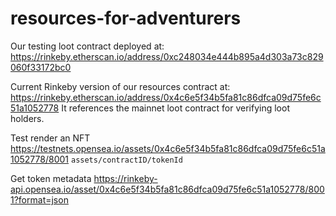 # resources-for-adventurers

Our testing loot contract deployed at:
https://rinkeby.etherscan.io/address/0xc248034e444b895a4d303a73c829060f33172bc0

Current Rinkeby version of our resources contract at:
https://rinkeby.etherscan.io/address/0x4c6e5f34b5fa81c86dfca09d75fe6c51a1052778
It references the mainnet loot contract for verifying loot holders.

Test render an NFT
https://testnets.opensea.io/assets/0x4c6e5f34b5fa81c86dfca09d75fe6c51a1052778/8001
`assets/contractID/tokenId`

Get token metadata
https://rinkeby-api.opensea.io/asset/0x4c6e5f34b5fa81c86dfca09d75fe6c51a1052778/8001?format=json
